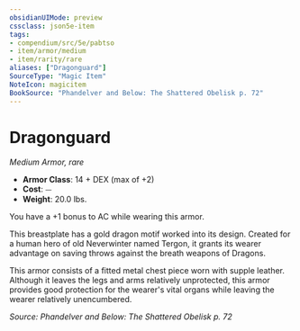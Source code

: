 ```yaml
---
obsidianUIMode: preview
cssclass: json5e-item
tags:
- compendium/src/5e/pabtso
- item/armor/medium
- item/rarity/rare
aliases: ["Dragonguard"]
SourceType: "Magic Item"
NoteIcon: magicitem
BookSource: "Phandelver and Below: The Shattered Obelisk p. 72"
---
```

# Dragonguard
*Medium Armor, rare*  

- **Armor Class**: 14 + DEX (max of +2)
- **Cost**: ⏤
- **Weight**: 20.0 lbs.

You have a +1 bonus to AC while wearing this armor.

This breastplate has a gold dragon motif worked into its design. Created for a human hero of old Neverwinter named Tergon, it grants its wearer advantage on saving throws against the breath weapons of Dragons.

This armor consists of a fitted metal chest piece worn with supple leather. Although it leaves the legs and arms relatively unprotected, this armor provides good protection for the wearer's vital organs while leaving the wearer relatively unencumbered.

*Source: Phandelver and Below: The Shattered Obelisk p. 72*
